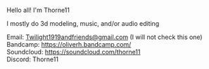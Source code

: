 Hello all! I'm Thorne11

I mostly do 3d modeling, music, and/or audio editing

  Email: Twilight1919andfriends@gmail.com  (I will not check this one)
  Bandcamp: https://oliverh.bandcamp.com/  
  Soundcloud: https://soundcloud.com/thorne11  
  Discord: Thorne11 
